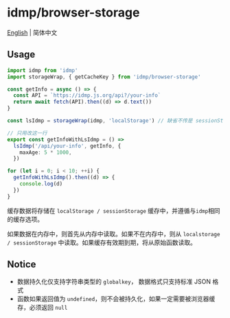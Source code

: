 # idmp/browser-storage

[English](README.md) | 简体中文

## Usage

```typescript
import idmp from 'idmp'
import storageWrap, { getCacheKey } from 'idmp/browser-storage'

const getInfo = async () => {
  const API = `https://idmp.js.org/api?/your-info`
  return await fetch(API).then((d) => d.text())
}

const lsIdmp = storageWrap(idmp, 'localStorage') // 缺省不传是 sessionStorage

// 只用改这一行
export const getInfoWithLsIdmp = () =>
  lsIdmp('/api/your-info', getInfo, {
    maxAge: 5 * 1000,
  })

for (let i = 0; i < 10; ++i) {
  getInfoWithLsIdmp().then((d) => {
    console.log(d)
  })
}
```

缓存数据将存储在 `localStorage / sessionStorage` 缓存中，并遵循与`idmp`相同的缓存选项。

如果数据在内存中，则首先从内存中读取。如果不在内存中，则从 `localstorage / sessionStorage` 中读取。如果缓存有效期到期，将从原始函数读取。

## Notice

- 数据持久化仅支持字符串类型的 `globalkey`， 数据格式只支持标准 JSON 格式
- 函数如果返回值为 `undefined`，则不会被持久化，如果一定需要被浏览器缓存，必须返回 `null`
